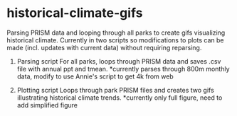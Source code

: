 # historical-climate-gifs
Parsing PRISM data and looping through all parks to create gifs visualizing historical climate.
Currently in two scripts so modifications to plots can be made (incl. updates with current data) without requiring reparsing.

1. Parsing script
For all parks, loops through PRISM data and saves .csv file with annual ppt and tmean.
*currently parses through 800m monthly data, modify to use Annie's script to get 4k from web

2. Plotting script
Loops through park PRISM files and creates two gifs illustrating historical climate trends.
*currently only full figure, need to add simplified figure
